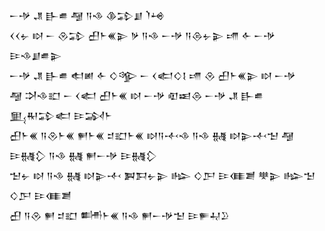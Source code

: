 <div class='block'>
<div class='line'>𒀸𒋩 𒂗 𒃲𒌑 𒆷 𒀀𒈾 𒆠𒁉𒋗 𒇺𒆲</div>
<div class='line'>𒌋𒌋𒉡 𒊭 𒀸 𒊮𒁉 𒌷𒈨𒌍𒉌 𒃻 𒀀𒈾 𒀸𒋩 𒀀𒁲𒉡𒉌 𒋬 𒅆 𒀸𒋩 𒄿𒈾𒋗𒌑𒉌</div>
<div class='line'>𒀸𒋩 𒂗 𒃲𒌑 𒊨𒅖 𒅆 𒄭𒄊 𒀸 𒌋𒅗𒄭𒋙 𒋬 𒊮 𒌷𒈨𒌍𒉌 𒊭 𒀸𒋩</div>
<div class='line'>𒆷 𒋫𒈾𒊬 𒀸 𒌋𒅗 𒌷𒈨𒌍 𒊭 𒀸𒋩 𒊏𒀜𒁲 𒀸𒋩 𒂗 𒃲𒌑 𒅅𒊑𒁉𒅗 𒄿𒋆𒈨</div>
<div class='line'>𒌷𒈨𒌍 𒀀𒊮𒈨𒌍 𒂍𒈨𒌍 𒄑𒊬𒈨𒌍 𒊭𒀀𒋾𒈾 𒀀𒈾 𒉆 𒊭𒉌𒋾𒈠 𒆷 𒄿𒉆𒁷 𒀀𒈾 𒉆 𒂍𒀸𒋩 𒄿𒉆𒁷</div>
<div class='line'>𒈠𒉡 𒊭 𒀀𒈾 𒉆 𒊭𒉌𒋾 𒀉𒁕𒉡𒉌 𒈗 𒄭𒂅 𒄿𒈪𒋢 𒋧𒉌 𒈗𒈠 𒄭𒂅 𒄿𒈪𒋢</div>
<div class='line'>𒌷 𒀀𒊮 𒂍 𒄑𒊬 𒌦𒈨𒌍 𒀀𒈾 𒂍𒀸𒋩𒈠 𒄿𒊓𒄷𒊒</div>
</div>